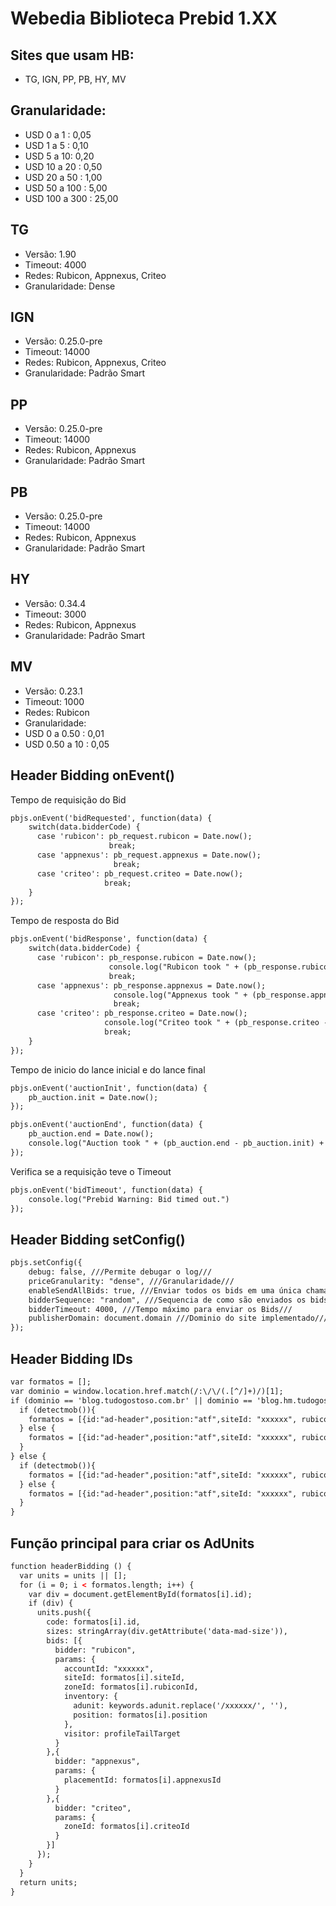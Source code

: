 # Webedia Biblioteca Prebid 1.XX

## Sites que usam HB:
* TG, IGN, PP, PB, HY, MV

## Granularidade:
* USD 0 a 1 : 0,05
* USD 1 a 5 : 0,10
* USD 5 a 10: 0,20
* USD 10 a 20 : 0,50
* USD 20 a 50 : 1,00
* USD 50 a 100 : 5,00
* USD 100 a 300 : 25,00

## TG
* Versão: 1.90
* Timeout: 4000
* Redes: Rubicon, Appnexus, Criteo
* Granularidade: Dense

## IGN
* Versão: 0.25.0-pre
* Timeout: 14000
* Redes: Rubicon, Appnexus, Criteo
* Granularidade: Padrão Smart

## PP
* Versão: 0.25.0-pre
* Timeout: 14000
* Redes: Rubicon, Appnexus
* Granularidade: Padrão Smart

## PB
* Versão: 0.25.0-pre
* Timeout: 14000
* Redes: Rubicon, Appnexus
* Granularidade: Padrão Smart

## HY
* Versão: 0.34.4
* Timeout: 3000
* Redes: Rubicon, Appnexus
* Granularidade: Padrão Smart

## MV
* Versão: 0.23.1
* Timeout: 1000
* Redes: Rubicon
* Granularidade: 
* USD 0 a 0.50 : 0,01
* USD 0.50 a 10 : 0,05

## Header Bidding onEvent()

Tempo de requisição do Bid
```HTML
pbjs.onEvent('bidRequested', function(data) {
    switch(data.bidderCode) {
      case 'rubicon': pb_request.rubicon = Date.now();
                      break;
      case 'appnexus': pb_request.appnexus = Date.now();
                       break;
      case 'criteo': pb_request.criteo = Date.now();
                     break;
    }
});
```
Tempo de resposta do Bid
```HTML
pbjs.onEvent('bidResponse', function(data) {
    switch(data.bidderCode) {
      case 'rubicon': pb_response.rubicon = Date.now();
                      console.log("Rubicon took " + (pb_response.rubicon - pb_request.rubicon) + " ms to bid for " + data.adUnitCode);
                      break;
      case 'appnexus': pb_response.appnexus = Date.now();
                       console.log("Appnexus took " + (pb_response.appnexus - pb_request.appnexus) + " ms to bid for " + data.adUnitCode);
                       break;
      case 'criteo': pb_response.criteo = Date.now();
                     console.log("Criteo took " + (pb_response.criteo - pb_request.criteo) + " ms to bid for " + data.adUnitCode);
                     break;
    }
});
```

Tempo de inicio do lance inicial e do lance final
```HTML
pbjs.onEvent('auctionInit', function(data) {
    pb_auction.init = Date.now();
});

pbjs.onEvent('auctionEnd', function(data) {
    pb_auction.end = Date.now();
    console.log("Auction took " + (pb_auction.end - pb_auction.init) + " ms.");
});
```

Verifica se a requisição teve o Timeout
```HTML
pbjs.onEvent('bidTimeout', function(data) {
    console.log("Prebid Warning: Bid timed out.")
});
```

## Header Bidding setConfig()

```HTML
pbjs.setConfig({
    debug: false, ///Permite debugar o log///
    priceGranularity: "dense", ///Granularidade///
    enableSendAllBids: true, ///Enviar todos os bids em uma única chamada///
    bidderSequence: "random", ///Sequencia de como são enviados os bids///
    bidderTimeout: 4000, ///Tempo máximo para enviar os Bids///
    publisherDomain: document.domain ///Dominio do site implementado///
});
```

## Header Bidding IDs
```HTML
var formatos = [];
var dominio = window.location.href.match(/:\/\/(.[^/]+)/)[1];
if (dominio == 'blog.tudogostoso.com.br' || dominio == 'blog.hm.tudogostoso.com.br') {
  if (detectmob()){
    formatos = [{id:"ad-header",position:"atf",siteId: "xxxxxx", rubiconId:"xxxxxx",appnexusId:"xxxxxx",criteoId:"xxxxxx"}];
  } else {
    formatos = [{id:"ad-header",position:"atf",siteId: "xxxxxx", rubiconId:"xxxxxx",appnexusId:"xxxxxx",criteoId:"xxxxxx"}];
  }
} else {
  if (detectmob()){
    formatos = [{id:"ad-header",position:"atf",siteId: "xxxxxx", rubiconId:"xxxxxx",appnexusId:"xxxxxx",criteoId:"xxxxxx"}];
  } else {
    formatos = [{id:"ad-header",position:"atf",siteId: "xxxxxx", rubiconId:"xxxxxx",appnexusId:"xxxxxx",criteoId:"xxxxxx"}];
  }
}
```

## Função principal para criar os AdUnits

```HTML
function headerBidding () {
  var units = units || [];
  for (i = 0; i < formatos.length; i++) {
    var div = document.getElementById(formatos[i].id);
    if (div) {
      units.push({
        code: formatos[i].id,
        sizes: stringArray(div.getAttribute('data-mad-size')),
        bids: [{
          bidder: "rubicon",
          params: {
            accountId: "xxxxxx",
            siteId: formatos[i].siteId,
            zoneId: formatos[i].rubiconId,
            inventory: {
              adunit: keywords.adunit.replace('/xxxxxx/', ''),
              position: formatos[i].position
            },
            visitor: profileTailTarget
          }
        },{
          bidder: "appnexus",
          params: {
            placementId: formatos[i].appnexusId
          }
        },{
          bidder: "criteo",
          params: {
            zoneId: formatos[i].criteoId
          }
        }]
      });
    }
  }
  return units;
}
```